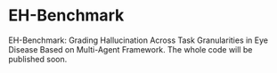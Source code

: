 # EH-Benchmark
EH-Benchmark: Grading Hallucination Across Task Granularities in Eye Disease Based on Multi-Agent Framework.
The whole code will be published soon.
